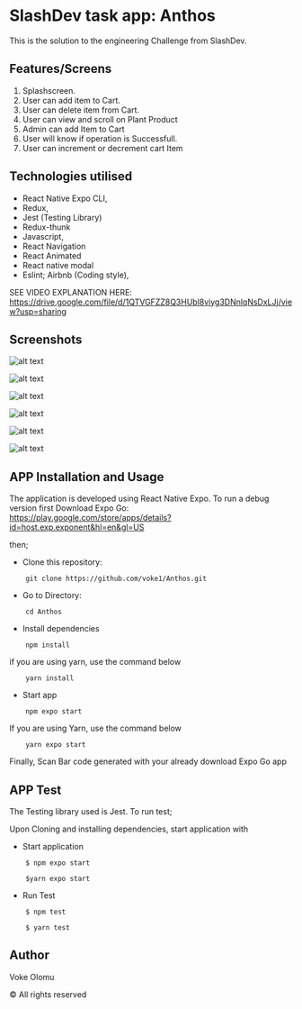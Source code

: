 # SlashDev task app: Anthos

This is the solution to the engineering Challenge from SlashDev.

## Features/Screens

1. Splashscreen.
2. User can add item to Cart.
3. User can delete item from Cart.
4. User can view and scroll on Plant Product
5. Admin can add Item to Cart
6. User will know if operation is Successfull.
7. User can increment or decrement cart Item

## Technologies utilised

- React Native Expo CLI,
- Redux,
- Jest (Testing Library)
- Redux-thunk
- Javascript,
- React Navigation
- React Animated
- React native modal
- Eslint; Airbnb (Coding style),


SEE VIDEO EXPLANATION HERE: https://drive.google.com/file/d/1QTVGFZZ8Q3HUbl8viyg3DNnlqNsDxLJj/view?usp=sharing

## Screenshots

![alt text](https://github.com/voke1/Anthos/blob/master/screenshots/cart.jpeg?raw=true)

![alt text](https://github.com/voke1/Anthos/blob/master/screenshots/gallery.jpeg?raw=true)

![alt text](https://github.com/voke1/Anthos/blob/master/screenshots/home.jpeg?raw=true)

![alt text](https://github.com/voke1/Anthos/blob/master/screenshots/modal.jpeg?raw=true)

![alt text](https://github.com/voke1/Anthos/blob/master/screenshots/admin.jpeg?raw=true)

![alt text](https://github.com/voke1/Anthos/blob/master/screenshots/splash.jpeg?raw=true)

## APP Installation and Usage

The application is developed using React Native Expo. To run a debug version first Download Expo Go: https://play.google.com/store/apps/details?id=host.exp.exponent&hl=en&gl=US 

then;

- Clone this repository:

```
    git clone https://github.com/voke1/Anthos.git
```
- Go to Directory:

```
    cd Anthos
```

- Install dependencies

```
    npm install
```
if you are using yarn, use the command below
```
    yarn install
```

- Start app

```
    npm expo start
```
If you are using Yarn, use the command below
```
    yarn expo start
```

Finally, Scan Bar code generated with your already download Expo Go app

## APP Test

The Testing library used is Jest. To run test;

Upon Cloning and installing dependencies, start application with

- Start application

```
    $ npm expo start
```

```
    $yarn expo start
```

- Run Test

```
    $ npm test
```

```
    $ yarn test
```

## Author

Voke Olomu

© All rights reserved

